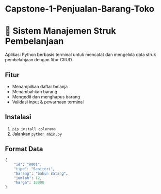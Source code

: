 # Capstone-1-Penjualan-Barang-Toko

# 🧾 Sistem Manajemen Struk Pembelanjaan

Aplikasi Python berbasis terminal untuk mencatat dan mengelola data struk pembelanjaan dengan fitur CRUD.

## Fitur
- Menampilkan daftar belanja
- Menambahkan barang
- Mengedit dan menghapus barang
- Validasi input & pewarnaan terminal

## Instalasi
1. `pip install colorama`
2. Jalankan `python main.py`

## Format Data
```python
{
    "id": "A001",
    "tipe": "Saniteri",
    "barang": "Sabun Batang",
    "jumlah": 12,
    "harga": 10000
}
